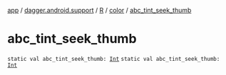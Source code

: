 [app](../../../index.md) / [dagger.android.support](../../index.md) / [R](../index.md) / [color](index.md) / [abc_tint_seek_thumb](./abc_tint_seek_thumb.md)

# abc_tint_seek_thumb

`static val abc_tint_seek_thumb: `[`Int`](https://kotlinlang.org/api/latest/jvm/stdlib/kotlin/-int/index.html)
`static val abc_tint_seek_thumb: `[`Int`](https://kotlinlang.org/api/latest/jvm/stdlib/kotlin/-int/index.html)